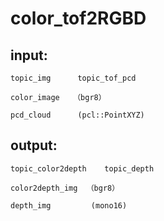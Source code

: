 # color_tof2RGBD

##  input:

    topic_img      topic_tof_pcd

    color_image   （bgr8）

    pcd_cloud      (pcl::PointXYZ)

##  output:
    
    topic_color2depth    topic_depth

    color2depth_img  （bgr8）

    depth_img         (mono16)
